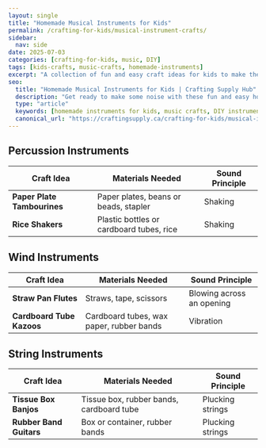 ```yaml
---
layout: single
title: "Homemade Musical Instruments for Kids"
permalink: /crafting-for-kids/musical-instrument-crafts/
sidebar:
  nav: side
date: 2025-07-03
categories: [crafting-for-kids, music, DIY]
tags: [kids-crafts, music-crafts, homemade-instruments]
excerpt: "A collection of fun and easy craft ideas for kids to make their own musical instruments."
seo:
  title: "Homemade Musical Instruments for Kids | Crafting Supply Hub"
  description: "Get ready to make some noise with these fun and easy homemade musical instrument projects for kids."
  type: "article"
  keywords: [homemade instruments for kids, music crafts, DIY instruments]
  canonical_url: "https://craftingsupply.ca/crafting-for-kids/musical-instrument-crafts/"
---
```


## Percussion Instruments

| Craft Idea | Materials Needed | Sound Principle |
|---|---|---|
| **Paper Plate Tambourines** | Paper plates, beans or beads, stapler | Shaking |
| **Rice Shakers** | Plastic bottles or cardboard tubes, rice | Shaking |

## Wind Instruments

| Craft Idea | Materials Needed | Sound Principle |
|---|---|---|
| **Straw Pan Flutes** | Straws, tape, scissors | Blowing across an opening |
| **Cardboard Tube Kazoos** | Cardboard tubes, wax paper, rubber bands | Vibration |

## String Instruments

| Craft Idea | Materials Needed | Sound Principle |
|---|---|---|
| **Tissue Box Banjos** | Tissue box, rubber bands, cardboard tube | Plucking strings |
| **Rubber Band Guitars** | Box or container, rubber bands | Plucking strings |
